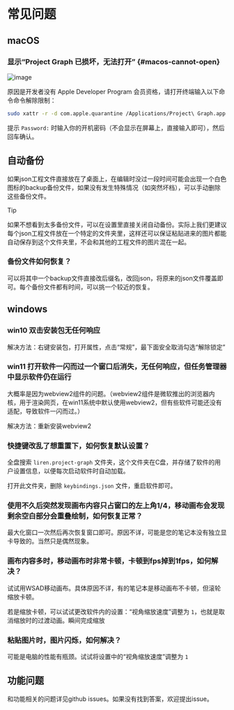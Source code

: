 # 常见问题

## macOS

### 显示“Project Graph 已损坏，无法打开” {#macos-cannot-open}

![image](https://s2.loli.net/2024/12/14/1YmknvPljQyR98U.png)

原因是开发者没有 Apple Developer Program 会员资格，请打开终端输入以下命令命令解除限制：

```bash
sudo xattr -r -d com.apple.quarantine /Applications/Project\ Graph.app
```

提示 `Password:` 时输入你的开机密码（不会显示在屏幕上，直接输入即可），然后回车确认。

## 自动备份

如果json工程文件直接放在了桌面上，在编辑时没过一段时间可能会出现一个白色图标的backup备份文件，如果没有发生特殊情况（如突然坏档），可以手动删除这些备份文件。

> [!TIP]
> 如果不想看到太多备份文件，可以在设置里直接关闭自动备份。实际上我们更建议每个json工程文件放在一个特定的文件夹里，这样还可以保证粘贴进来的图片都能自动保存到这个文件夹里，不会和其他的工程文件的图片混在一起。

### 备份文件如何恢复？

可以将其中一个backup文件直接改后缀名，改回json，将原来的json文件覆盖即可。每个备份文件都有时间，可以挑一个较近的恢复。

## windows

### win10 双击安装包无任何响应

解决方法：右键安装包，打开属性，点击“常规”，最下面安全取消勾选“解除锁定”

### win11 打开软件一闪而过一个窗口后消失，无任何响应，但任务管理器中显示软件仍在运行

大概率是因为webview2组件的问题。（webview2组件是微软推出的浏览器内核，用于渲染网页，在win11系统中默认使用webview2，但有些软件可能还没有适配，导致软件一闪而过。）

解决方法：重新安装webview2

### 快捷键改乱了想重置下，如何恢复默认设置？

全盘搜索 `liren.project-graph` 文件夹，这个文件夹在C盘，并存储了软件的用户设置信息，以便每次启动软件时自动加载。

打开此文件夹，删除 `keybindings.json` 文件，重启软件即可。

### 使用不久后突然发现画布内容只占窗口的左上角1/4，移动画布会发现剩余空白部分会重叠绘制，如何恢复正常？

最大化窗口一次然后再次恢复窗口即可。原因不详，可能是您的笔记本没有独立显卡导致的。当然只是偶然现象。

### 画布内容多时，移动画布时非常卡顿，卡顿到fps掉到1fps，如何解决？

试试用WSAD移动画布。具体原因不详，有的笔记本是移动画布不卡顿，但滚轮缩放卡顿。

若是缩放卡顿，可以试试更改软件内的设置：“视角缩放速度”调整为 `1`，也就是取消缩放时的过渡动画。瞬间完成缩放

### 粘贴图片时，图片闪烁，如何解决？

可能是电脑的性能有瓶颈。试试将设置中的“视角缩放速度”调整为 `1`

## 功能问题

和功能相关的问题详见github issues。如果没有找到答案，欢迎提出issue。
